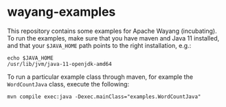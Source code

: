 # wayang-examples

This repository contains some examples for Apache Wayang (incubating).
To run the examples, make sure that you have maven and Java 11 installed, and that your `$JAVA_HOME` path points to the right installation, e.g.:

```
echo $JAVA_HOME
/usr/lib/jvm/java-11-openjdk-amd64
```

To run a particular example class through maven, for example the `WordCountJava` class, execute the following:

```
mvn compile exec:java -Dexec.mainClass="examples.WordCountJava"
```
